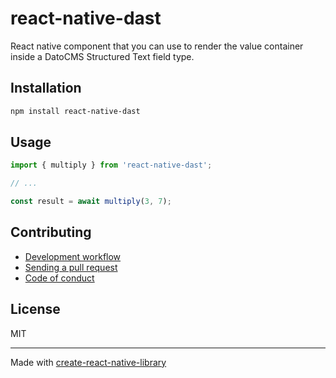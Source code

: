 # react-native-dast

React native component that you can use to render the value container inside a DatoCMS Structured Text field type.

## Installation


```sh
npm install react-native-dast
```


## Usage


```js
import { multiply } from 'react-native-dast';

// ...

const result = await multiply(3, 7);
```


## Contributing

- [Development workflow](CONTRIBUTING.md#development-workflow)
- [Sending a pull request](CONTRIBUTING.md#sending-a-pull-request)
- [Code of conduct](CODE_OF_CONDUCT.md)

## License

MIT

---

Made with [create-react-native-library](https://github.com/callstack/react-native-builder-bob)

